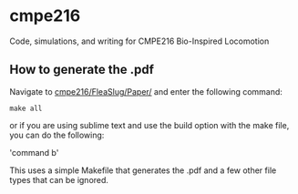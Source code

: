 # cmpe216
Code, simulations, and writing for CMPE216 Bio-Inspired Locomotion

## How to generate the .pdf
Navigate to [cmpe216/FleaSlug/Paper/](./cmpe216/FleaSlug/Paper) and enter the following command:

`make all`

or if you are using sublime text and use the build option with the make file, you can do the following:

'command b' 

This uses a simple Makefile that generates the .pdf and a few other file types that can be ignored. 

